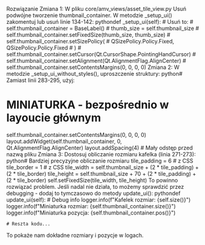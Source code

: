 Rozwiązanie
Zmiana 1: W pliku core/amv_views/asset_tile_view.py
Usuń podwójne tworzenie thumbnail_container. W metodzie _setup_ui() zakomentuj lub usuń linie 134-142:
pythondef _setup_ui(self):
    # Usuń to:
    # self.thumbnail_container = BaseLabel()
    # thumb_size = self.thumbnail_size
    # self.thumbnail_container.setFixedSize(thumb_size, thumb_size)
    # self.thumbnail_container.setSizePolicy(
    #     QSizePolicy.Policy.Fixed, QSizePolicy.Policy.Fixed
    # )
    # self.thumbnail_container.setCursor(Qt.CursorShape.PointingHandCursor)
    # self.thumbnail_container.setAlignment(Qt.AlignmentFlag.AlignCenter)
    # self.thumbnail_container.setContentsMargins(0, 0, 0, 0)
Zmiana 2: W metodzie _setup_ui_without_styles(), uproszczenie struktury:
python# Zamiast linii 283-295, użyj:
# MINIATURKA - bezpośrednio w layoucie głównym
self.thumbnail_container.setContentsMargins(0, 0, 0, 0)
layout.addWidget(self.thumbnail_container, 0, Qt.AlignmentFlag.AlignCenter)
layout.addSpacing(4)  # Mały odstęp przed nazwą pliku
Zmiana 3: Dostosuj obliczanie rozmiaru kafelka (linia 271-273):
python# Bardziej precyzyjne obliczanie rozmiaru
tile_padding = 6  # z CSS
tile_border = 1   # z CSS
tile_width = self.thumbnail_size + (2 * tile_padding) + (2 * tile_border)
tile_height = self.thumbnail_size + 70 + (2 * tile_padding) + (2 * tile_border)
self.setFixedSize(tile_width, tile_height)
To powinno rozwiązać problem. Jeśli nadal nie działa, to możemy sprawdzić przez debugging - dodaj to tymczasowo do metody update_ui():
pythondef update_ui(self):
    # Debug info
    logger.info(f"Kafelek rozmiar: {self.size()}")
    logger.info(f"Miniaturka rozmiar: {self.thumbnail_container.size()}")
    logger.info(f"Miniaturka pozycja: {self.thumbnail_container.pos()}")
    
    # Reszta kodu...
To pokaże nam dokładne rozmiary i pozycje w logach.